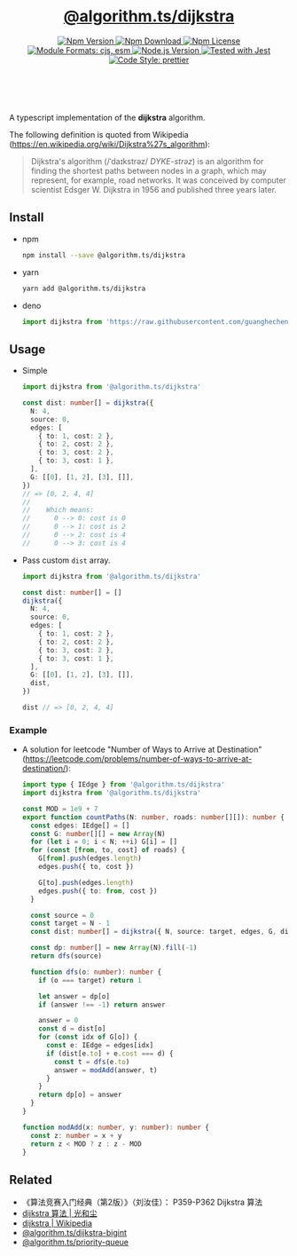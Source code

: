 <header>
  <h1 align="center">
    <a href="https://github.com/guanghechen/algorithm.ts/tree/release-2.x.x/packages/dijkstra#readme">@algorithm.ts/dijkstra</a>
  </h1>
  <div align="center">
    <a href="https://www.npmjs.com/package/@algorithm.ts/dijkstra">
      <img
        alt="Npm Version"
        src="https://img.shields.io/npm/v/@algorithm.ts/dijkstra.svg"
      />
    </a>
    <a href="https://www.npmjs.com/package/@algorithm.ts/dijkstra">
      <img
        alt="Npm Download"
        src="https://img.shields.io/npm/dm/@algorithm.ts/dijkstra.svg"
      />
    </a>
    <a href="https://www.npmjs.com/package/@algorithm.ts/dijkstra">
      <img
        alt="Npm License"
        src="https://img.shields.io/npm/l/@algorithm.ts/dijkstra.svg"
      />
    </a>
    <a href="#install">
      <img
        alt="Module Formats: cjs, esm"
        src="https://img.shields.io/badge/module_formats-cjs%2C%20esm-green.svg"
      />
    </a>
    <a href="https://github.com/nodejs/node">
      <img
        alt="Node.js Version"
        src="https://img.shields.io/node/v/@algorithm.ts/dijkstra"
      />
    </a>
    <a href="https://github.com/facebook/jest">
      <img
        alt="Tested with Jest"
        src="https://img.shields.io/badge/tested_with-jest-9c465e.svg"
      />
    </a>
    <a href="https://github.com/prettier/prettier">
      <img
        alt="Code Style: prettier"
        src="https://img.shields.io/badge/code_style-prettier-ff69b4.svg?style=flat-square"
      />
    </a>
  </div>
</header>
<br/>


A typescript implementation of the **dijkstra** algorithm.

The following definition is quoted from Wikipedia (https://en.wikipedia.org/wiki/Dijkstra%27s_algorithm):

> Dijkstra's algorithm (/ˈdaɪkstrəz/ *DYKE-strəz*) is an algorithm for finding
> the shortest paths between nodes in a graph, which may represent, for example,
> road networks. It was conceived by computer scientist Edsger W. Dijkstra in
> 1956 and published three years later.


## Install

* npm

  ```bash
  npm install --save @algorithm.ts/dijkstra
  ```

* yarn

  ```bash
  yarn add @algorithm.ts/dijkstra
  ```

* deno

  ```typescript
  import dijkstra from 'https://raw.githubusercontent.com/guanghechen/algorithm.ts/main/packages/dijkstra/src/index.ts'
  ```

## Usage

* Simple

  ```typescript
  import dijkstra from '@algorithm.ts/dijkstra'

  const dist: number[] = dijkstra({
    N: 4,
    source: 0,
    edges: [
      { to: 1, cost: 2 },
      { to: 2, cost: 2 },
      { to: 3, cost: 2 },
      { to: 3, cost: 1 },
    ],
    G: [[0], [1, 2], [3], []],
  })
  // => [0, 2, 4, 4]
  // 
  //    Which means:
  //      0 --> 0: cost is 0
  //      0 --> 1: cost is 2
  //      0 --> 2: cost is 4
  //      0 --> 3: cost is 4
  ```

* Pass custom `dist` array.

  ```typescript
  import dijkstra from '@algorithm.ts/dijkstra'

  const dist: number[] = []
  dijkstra({
    N: 4,
    source: 0,
    edges: [
      { to: 1, cost: 2 },
      { to: 2, cost: 2 },
      { to: 3, cost: 2 },
      { to: 3, cost: 1 },
    ],
    G: [[0], [1, 2], [3], []],
    dist,
  })

  dist // => [0, 2, 4, 4]
  ```

### Example

* A solution for leetcode "Number of Ways to Arrive at Destination"
  (https://leetcode.com/problems/number-of-ways-to-arrive-at-destination/):

  ```typescript
  import type { IEdge } from '@algorithm.ts/dijkstra'
  import dijkstra from '@algorithm.ts/dijkstra'

  const MOD = 1e9 + 7
  export function countPaths(N: number, roads: number[][]): number {
    const edges: IEdge[] = []
    const G: number[][] = new Array(N)
    for (let i = 0; i < N; ++i) G[i] = []
    for (const [from, to, cost] of roads) {
      G[from].push(edges.length)
      edges.push({ to, cost })

      G[to].push(edges.length)
      edges.push({ to: from, cost })
    }

    const source = 0
    const target = N - 1
    const dist: number[] = dijkstra({ N, source: target, edges, G, dist: customDist }, { INF: 1e12 })

    const dp: number[] = new Array(N).fill(-1)
    return dfs(source)

    function dfs(o: number): number {
      if (o === target) return 1

      let answer = dp[o]
      if (answer !== -1) return answer

      answer = 0
      const d = dist[o]
      for (const idx of G[o]) {
        const e: IEdge = edges[idx]
        if (dist[e.to] + e.cost === d) {
          const t = dfs(e.to)
          answer = modAdd(answer, t)
        }
      }
      return dp[o] = answer
    }
  }

  function modAdd(x: number, y: number): number {
    const z: number = x + y
    return z < MOD ? z : z - MOD
  }
  ```


## Related

* 《算法竞赛入门经典（第2版）》（刘汝佳）： P359-P362 Dijkstra 算法
* [dijkstra 算法 | 光和尘][dijkstra]
* [dijkstra | Wikipedia][wikipedia-dijkstra]
* [@algorithm.ts/dijkstra-bigint][]
* [@algorithm.ts/priority-queue][]


[homepage]: https://github.com/guanghechen/algorithm.ts/tree/release-2.x.x/packages/dijkstra#readme
[wikipedia-dijkstra]: https://en.wikipedia.org/wiki/Dijkstra%27s_algorithm
[dijkstra]: https://me.guanghechen.com/post/algorithm/graph/shortest-path/dijkstra
[@algorithm.ts/dijkstra-bigint]: https://github.com/guanghechen/algorithm.ts/tree/release-2.x.x/packages/dijkstra-bigint
[@algorithm.ts/priority-queue]: https://github.com/guanghechen/algorithm.ts/tree/release-2.x.x/packages/priority-queue